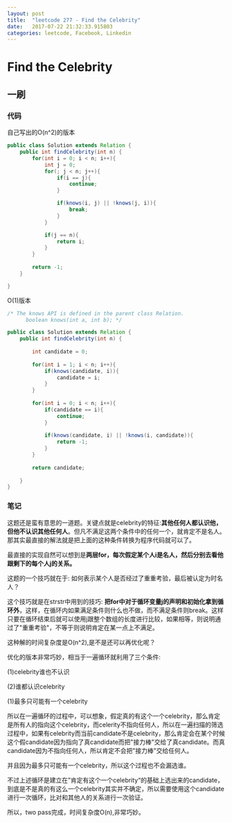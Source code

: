 ```yaml
---
layout: post
title:  "leetcode 277 - Find the Celebrity"
date:   2017-07-22 21:32:33.915803
categories: leetcode, Facebook, Linkedin
---
```


# Find the Celebrity

## 一刷

### 代码

自己写出的O(n^2)的版本
```java
public class Solution extends Relation {
    public int findCelebrity(int n) {
        for(int i = 0; i < n; i++){
            int j = 0;
            for(; j < n; j++){
                if(i == j){
                    continue;
                }

                if(knows(i, j) || !knows(j, i)){
                    break;
                }
            }

            if(j == n){
                return i;
            }
        }
        
        return -1;
    }

}
```

O(1)版本
```java
/* The knows API is defined in the parent class Relation.
      boolean knows(int a, int b); */

public class Solution extends Relation {
    public int findCelebrity(int n) {
        
        int candidate = 0;
        
        for(int i = 1; i < n; i++){
            if(knows(candidate, i)){
                candidate = i;
            }
        }
        
        for(int i = 0; i < n; i++){
            if(candidate == i){
                continue;
            }
            
            if(knows(candidate, i) || !knows(i, candidate)){
                return -1;
            }
        }
        
        return candidate;
        
    }
}
```

### 笔记

这题还是蛮有意思的一道题。关键点就是celebrity的特征:**其他任何人都认识他，但他不认识其他任何人**。但凡不满足这两个条件中的任何一个，就肯定不是名人。那其实最直接的解法就是把上面的这种条件转换为程序代码就可以了。

最直接的实现自然可以想到是**两层for，每次假定某个人i是名人，然后分别去看他跟剩下的每个人j的关系。**

这题的一个技巧就在于: 如何表示某个人是否经过了重重考验，最后被认定为时名人？

这个技巧就是在strstr中用到的技巧: **把for中对于循环变量j的声明和初始化拿到循环外**，这样，在循环内如果满足条件则什么也不做，而不满足条件则break。这样只要在循环结束后就可以使用j跟整个数组的长度进行比较，如果相等，则说明通过了"重重考验"，不等于则说明肯定在某一点上不满足。

这种解的时间复杂度是O(n^2),是不是还可以再优化呢？


优化的版本非常巧妙，相当于一遍循环就利用了三个条件:

(1)celebrity谁也不认识

(2)谁都认识celebrity

(1)最多只可能有一个celebrity

所以在一遍循环的过程中，可以想象，假定真的有这个一个celebrity，那么肯定是所有人的指向这个celebrity，而celerity不指向任何人，所以在一遍扫描的筛选过程中，如果有celebrity而当前candidate不是celebrity，那么肯定会在某个时候这个假candidate因为指向了真candidate而把"接力棒"交给了真candidate。而真candidate因为不指向任何人，所以肯定不会把"接力棒"交给任何人。

并且因为最多只可能有一个celebrity，所以这个过程也不会漏选谁。

不过上述循环是建立在”肯定有这个一个celebrity“的基础上选出来的candidate，到底是不是真的有这么一个celebrity其实并不确定，所以需要使用这个candidate进行一次循环，比对和其他人的关系进行一次验证。

所以，two pass完成，时间复杂度O(n),非常巧妙。
